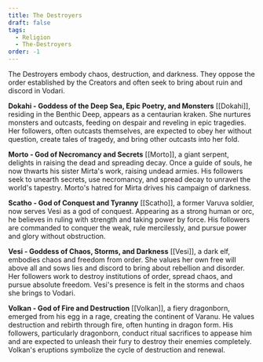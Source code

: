 ```yaml
---
title: The Destroyers
draft: false
tags:
  - Religion
  - The-Destroyers
order: -1
---
```


The Destroyers embody chaos, destruction, and darkness. They oppose the order established by the Creators and often seek to bring about ruin and discord in Vodari.

**Dokahi - Goddess of the Deep Sea, Epic Poetry, and Monsters** [[Dokahi]], residing in the Benthic Deep, appears as a centaurian kraken. She nurtures monsters and outcasts, feeding on despair and reveling in epic tragedies. Her followers, often outcasts themselves, are expected to obey her without question, create tales of tragedy, and bring other outcasts into her fold.

**Morto - God of Necromancy and Secrets** [[Morto]], a giant serpent, delights in raising the dead and spreading decay. Once a guide of souls, he now thwarts his sister Mirta's work, raising undead armies. His followers seek to unearth secrets, use necromancy, and spread decay to unravel the world's tapestry. Morto's hatred for Mirta drives his campaign of darkness.

**Scatho - God of Conquest and Tyranny** [[Scatho]], a former Varuva soldier, now serves Vesi as a god of conquest. Appearing as a strong human or orc, he believes in ruling with strength and taking power by force. His followers are commanded to conquer the weak, rule mercilessly, and pursue power and glory without obstruction.

**Vesi - Goddess of Chaos, Storms, and Darkness** [[Vesi]], a dark elf, embodies chaos and freedom from order. She values her own free will above all and sows lies and discord to bring about rebellion and disorder. Her followers work to destroy institutions of order, spread chaos, and pursue absolute freedom. Vesi's presence is felt in the storms and chaos she brings to Vodari.

**Volkan - God of Fire and Destruction** [[Volkan]], a fiery dragonborn, emerged from his egg in a rage, creating the continent of Varanu. He values destruction and rebirth through fire, often hunting in dragon form. His followers, particularly dragonborn, conduct ritual sacrifices to appease him and are expected to unleash their fury to destroy their enemies completely. Volkan's eruptions symbolize the cycle of destruction and renewal.
